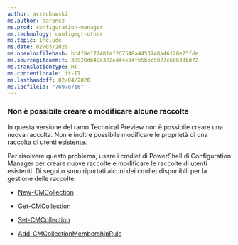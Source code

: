 ```yaml
---
author: aczechowski
ms.author: aaroncz
ms.prod: configuration-manager
ms.technology: configmgr-other
ms.topic: include
ms.date: 02/03/2020
ms.openlocfilehash: bc4f8e172481af267548a4453748a46120e25fde
ms.sourcegitcommit: 36920d640a322ed44e34fb5bbc5027c66633bd72
ms.translationtype: HT
ms.contentlocale: it-IT
ms.lasthandoff: 02/04/2020
ms.locfileid: "76978716"
---
```

### <a name="ki_coll"></a> Non è possibile creare o modificare alcune raccolte

<!--6197183-->
In questa versione del ramo Technical Preview non è possibile creare una nuova raccolta. Non è inoltre possibile modificare le proprietà di una raccolta di utenti esistente.

Per risolvere questo problema, usare i cmdlet di PowerShell di Configuration Manager per creare nuove raccolte e modificare le raccolte di utenti esistenti. Di seguito sono riportati alcuni dei cmdlet disponibili per la gestione delle raccolte:

- [New-CMCollection](https://docs.microsoft.com/powershell/module/configurationmanager/new-cmcollection?view=sccm-ps)

- [Get-CMCollection](https://docs.microsoft.com/powershell/module/configurationmanager/get-cmcollection?view=sccm-ps)

- [Set-CMCollection](https://docs.microsoft.com/powershell/module/configurationmanager/set-cmcollection?view=sccm-ps#related-links)

- [Add-CMCollectionMembershipRule](https://docs.microsoft.com/powershell/module/configurationmanager/add-cmcollectionmembershiprule?view=sccm-ps)
